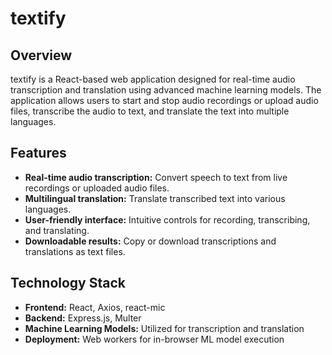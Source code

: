# textify

## Overview
textify is a React-based web application designed for real-time audio transcription and translation using advanced machine learning models. The application allows users to start and stop audio recordings or upload audio files, transcribe the audio to text, and translate the text into multiple languages.

## Features
- **Real-time audio transcription:** Convert speech to text from live recordings or uploaded audio files.
- **Multilingual translation:** Translate transcribed text into various languages.
- **User-friendly interface:** Intuitive controls for recording, transcribing, and translating.
- **Downloadable results:** Copy or download transcriptions and translations as text files.

## Technology Stack
- **Frontend:** React, Axios, react-mic
- **Backend:** Express.js, Multer
- **Machine Learning Models:** Utilized for transcription and translation
- **Deployment:** Web workers for in-browser ML model execution
